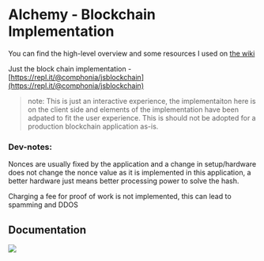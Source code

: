 # Alchemy - Blockchain Implementation

You can find the high-level overview and some resources I used on [the wiki](https://github.com/comphonia/interactive-blockchainJS/wiki/Notes)

Just the block chain implementation - [https://repl.it/@comphonia/jsblockchain](https://repl.it/@comphonia/jsblockchain)

> note: This is just an interactive experience, the implementaiton here is on the client side and elements of the implementation have been adpated to fit the user experience. This is should not be adopted for a production blockchain application as-is.

 ### Dev-notes:
 Nonces are usually fixed by the application and a change in setup/hardware does not change the nonce value as it is implemented in this application, a better hardware just means better processing power to solve the hash.
   
  Charging a fee for proof of work is not implemented, this can lead to spamming and DDOS
  
  ## Documentation
  ![](https://memegenerator.net/img/instances/63344723.jpg)
